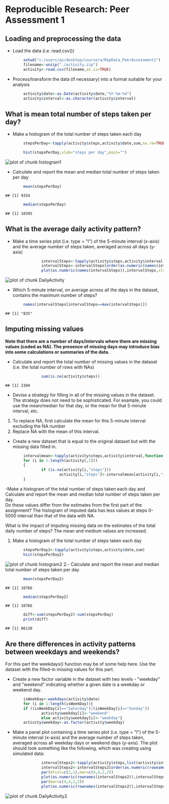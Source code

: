 # Reproducible Research: Peer Assessment 1


## Loading and preprocessing the data
- Load the data (i.e. read.csv())

```r
        setwd("c:/users/qs/desktop/coursera/RepData_PeerAssessment1")
        filename<-unzip("./activity.zip")
        activity<-read.csv(filename,as.is=TRUE)
```
        
- Process/transform the data (if necessary) into a format suitable for your analysis

```r
        activity$date<-as.Date(activity$date,"%Y-%m-%d")
        activity$interval<-as.character(activity$interval)
```

## What is mean total number of steps taken per day?
- Make a histogram of the total number of steps taken each day

```r
        stepsPerDay<-tapply(activity$steps,activity$date,sum,na.rm=TRUE)

        hist(stepsPerDay,xlab="steps per day",main="")
```

![plot of chunk histogram1](figure/histogram1.png) 

- Calculate and report the mean and median total number of steps taken per day

```r
        mean(stepsPerDay)
```

```
## [1] 9354
```

```r
        median(stepsPerDay)
```

```
## [1] 10395
```



## What is the average daily activity pattern?
- Make a time series plot (i.e. type = "l") of the 5-minute interval (x-axis) and the average number of steps taken, averaged across all days (y-axis)


```r
                intervalSteps<-tapply(activity$steps,activity$interval,mean,na.rm=TRUE)
                intervalSteps<-intervalSteps[order(as.numeric(names(intervalSteps)))]
                plot(as.numeric(names(intervalSteps)),intervalSteps,xlab="interval",ylab="steps per interval",type="l")
```

![plot of chunk DailyActivity](figure/DailyActivity.png) 
- Which 5-minute interval, on average across all the days in the dataset, contains the maximum number of steps?


```r
        names(intervalSteps[intervalSteps==max(intervalSteps)])
```

```
## [1] "835"
```


## Imputing missing values
**Note that there are a number of days/intervals where there are missing values (coded as NA). The presence of missing days may introduce bias into some calculations or summaries of the data.**

- Calculate and report the total number of missing values in the dataset (i.e. the total number of rows with NAs)

```r
                sum(is.na(activity$steps)) 
```

```
## [1] 2304
```
- Devise a strategy for filling in all of the missing values in the dataset. The strategy does not need to be sophisticated. For example, you could use the mean/median for that day, or the mean for that 5-minute interval, etc.
1. To replace NA, first calculate the mean for this 5-minute interval excluding the NA number
2. Replace NA with the mean of this interval.
        
- Create a new dataset that is equal to the original dataset but with the missing data filled in.
        

```r
        intervalmean<-tapply(activity$steps,activity$interval,function(x) mean(x,na.rm=TRUE))
        for (i in 1:length(activity[,1]))
        {
                if (is.na(activity[i,"steps"]))
                        activity[i,"steps"]<-intervalmean[activity[i,"interval"]]
        }
```
-Make a histogram of the total number of steps taken each day and Calculate and report the mean and median total number of steps taken per day.                 
Do these values differ from the estimates from the first part of the assignment? 
The histogram of imputed data has less values  at steps 0-5000 interval than that of the data with NA.
        
What is the impact of imputing missing data on the estimates of the total daily number of steps?
The mean and medium values are increased.
        
1. Make a histogram of the total number of steps taken each day

```r
        stepsPerDay2<-tapply(activity$steps,activity$date,sum)
        hist(stepsPerDay2)
```

![plot of chunk histogram2](figure/histogram2.png) 
2.- Calculate and report the mean and median total number of steps taken per day

```r
        mean(stepsPerDay2)
```

```
## [1] 10766
```

```r
        median(stepsPerDay2)
```

```
## [1] 10766
```

```r
        diff<-sum(stepsPerDay2)-sum(stepsPerDay)
        print(diff)
```

```
## [1] 86130
```
        
        

## Are there differences in activity patterns between weekdays and weekends?

For this part the weekdays() function may be of some help here. Use the dataset with the filled-in missing values for this part.

- Create a new factor variable in the dataset with two levels - "weekday" and "weekend" indicating whether a given date is a weekday or weekend day.
    

```r
        isWeekDay<-weekdays(activity$date)
        for (i in 1:length(isWeekDay)){
        if ((isWeekDay[i]=="Saturday")|(isWeekDay[i]=="Sunday"))
                activity$weekday[i]<-"weekend"
                else activity$weekday[i]<-"weekday"}
        activity$weekday<-as.factor(activity$weekday)
```

- Make a panel plot containing a time series plot (i.e. type = "l") of the 5-minute interval (x-axis) and the average number of steps taken, averaged across all weekday days or weekend days (y-axis). The plot should look something like the following, which was creating using simulated data:
        

```r
                intervalSteps2<-tapply(activity$steps,list(activity$interval,activity$weekday),mean)
                intervalSteps2<-intervalSteps2[order(as.numeric(rownames(intervalSteps2))),]
                par(mfcol=c(2,1),mar=c(4,4,2,2))
                plot(as.numeric(rownames(intervalSteps2)),intervalSteps2[,1],type="l",xlab="interval",ylab="steps",main="weekday",ylim=c(1,250))
                par(mar=c(4,4,2,2))
                plot(as.numeric(rownames(intervalSteps2)),intervalSteps2[,2],type="l",xlab="interval",ylab="steps",main="weekend",ylim=c(1,250))
```

![plot of chunk DailyActivity2](figure/DailyActivity2.png) 
